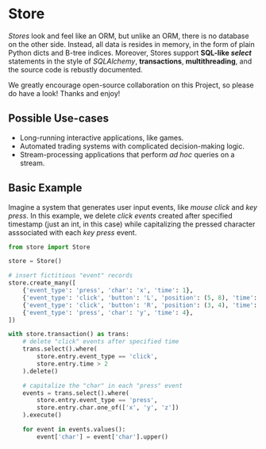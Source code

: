 # Store
_Stores_ look and feel like an ORM, but unlike an ORM, there is no
database on the other side. Instead, all data is resides in memory, in the form of plain
Python dicts and B-tree indices. Moreover, Stores support **SQL-like _select_** statements
in the style of _SQLAlchemy_, **transactions**, **multithreading**, and the
source code is rebustly documented.

We greatly encourage open-source collaboration on this Project, so please do
have a look! Thanks and enjoy!

## Possible Use-cases
- Long-running interactive applications, like games.
- Automated trading systems with complicated decision-making logic.
- Stream-processing applications that perform _ad hoc_ queries on a stream.

## Basic Example
Imagine a system that generates user input events, like _mouse click_ and _key
press_. In this example, we delete _click events_ created after specified
timestamp (just an int, in this case) while capitalizing the pressed
character asssociated with each _key press_ event.

```python
from store import Store

store = Store()

# insert fictitious "event" records
store.create_many([
    {'event_type': 'press', 'char': 'x', 'time': 1},
    {'event_type': 'click', 'button': 'L', 'position': (5, 8), 'time': 2},
    {'event_type': 'click', 'button': 'R', 'position': (3, 4), 'time': 3},
    {'event_type': 'press', 'char': 'y', 'time': 4},
])

with store.transaction() as trans:
    # delete "click" events after specified time
    trans.select().where(
        store.entry.event_type == 'click',
        store.entry.time > 2
    ).delete()

    # capitalize the "char" in each "press" event
    events = trans.select().where(
        store.entry.event_type == 'press',
        store.entry.char.one_of(['x', 'y', 'z'])
    ).execute()

    for event in events.values():
        event['char'] = event['char'].upper()
```